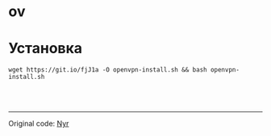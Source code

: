 # ov
<h1>Установка</h1>
<code>wget https://git.io/fjJ1a -O openvpn-install.sh && bash openvpn-install.sh</code>


<br><br>
<hr>
Original code: <a href="https://github.com/Nyr/openvpn-install/commits?author=Nyr">Nyr</a>

